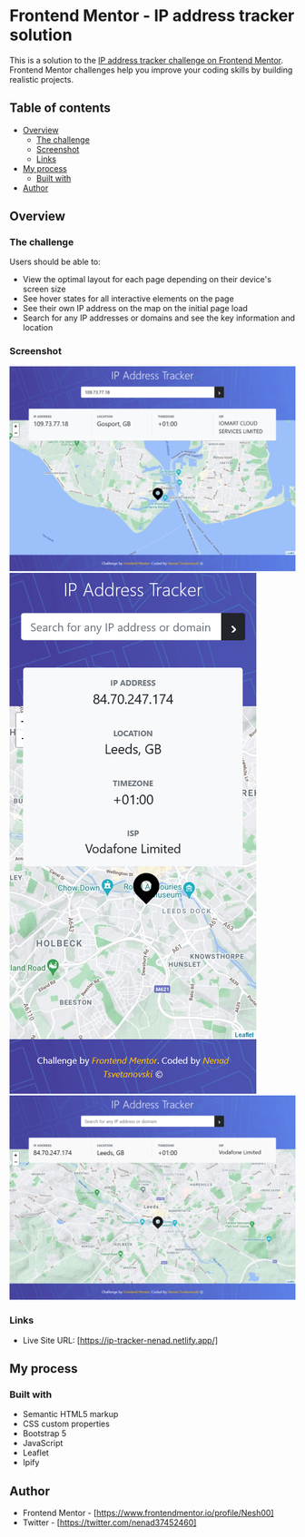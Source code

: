 # Frontend Mentor - IP address tracker solution

This is a solution to the [IP address tracker challenge on Frontend Mentor](https://www.frontendmentor.io/challenges/ip-address-tracker-I8-0yYAH0). Frontend Mentor challenges help you improve your coding skills by building realistic projects.

## Table of contents

- [Overview](#overview)
  - [The challenge](#the-challenge)
  - [Screenshot](#screenshot)
  - [Links](#links)
- [My process](#my-process)
  - [Built with](#built-with)
- [Author](#author)

## Overview

### The challenge

Users should be able to:

- View the optimal layout for each page depending on their device's screen size
- See hover states for all interactive elements on the page
- See their own IP address on the map on the initial page load
- Search for any IP addresses or domains and see the key information and location

### Screenshot

![](./design/desktop-active.png)
![](./design/mobile-view.png)
![](./design/desktop-view.png)

### Links

- Live Site URL: [https://ip-tracker-nenad.netlify.app/]

## My process

### Built with

- Semantic HTML5 markup
- CSS custom properties
- Bootstrap 5
- JavaScript
- Leaflet
- Ipify

## Author

- Frontend Mentor - [https://www.frontendmentor.io/profile/Nesh00]
- Twitter - [https://twitter.com/nenad37452460]
